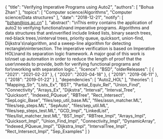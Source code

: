 {
    "title": "Verifying Imperative Programs using Auto2",
    "authors": [
        "Bohua Zhan"
    ],
    "topics": [
        "Computer science/Algorithms",
        "Computer science/Data structures"
    ],
    "date": "2018-12-21",
    "notify": [
        "bzhan@ios.ac.cn"
    ],
    "abstract": "\nThis entry contains the application of auto2 to verifying functional\nand imperative programs. Algorithms and data structures that are\nverified include linked lists, binary search trees, red-black trees,\ninterval trees, priority queue, quicksort, union-find, Dijkstra's\nalgorithm, and a sweep-line algorithm for detecting rectangle\nintersection. The imperative verification is based on Imperative HOL\nand its separation logic framework. A major goal of this work is to\nset up automation in order to reduce the length of proof that the user\nneeds to provide, both for verifying functional programs and for\nworking with separation logic.",
    "licence": "BSD",
    "olderReleases": [
        {
            "2021": "2021-02-23"
        },
        {
            "2020": "2020-04-18"
        },
        {
            "2019": "2019-06-11"
        },
        {
            "2018": "2019-01-22"
        }
    ],
    "dependencies": [
        "Auto2_HOL"
    ],
    "theories": [
        "Mapping_Str",
        "Lists_Ex",
        "BST",
        "Partial_Equiv_Rel",
        "Union_Find",
        "Connectivity",
        "Arrays_Ex",
        "Dijkstra",
        "Interval",
        "Interval_Tree",
        "Quicksort",
        "Indexed_PQueue",
        "RBTree",
        "Rect_Intersect",
        "SepLogic_Base",
        "files/sep_util_base.ML",
        "files/assn_matcher.ML",
        "files/sep_steps.ML",
        "SepAuto",
        "files/sep_util.ML",
        "files/sep_steps_test.ML",
        "GCD_Impl",
        "LinkedList",
        "files/list_matcher_test.ML",
        "BST_Impl",
        "RBTree_Impl",
        "Arrays_Impl",
        "Quicksort_Impl",
        "Union_Find_Impl",
        "Connectivity_Impl",
        "DynamicArray",
        "Indexed_PQueue_Impl",
        "Dijkstra_Impl",
        "IntervalTree_Impl",
        "Rect_Intersect_Impl",
        "Sep_Examples"
    ]
}